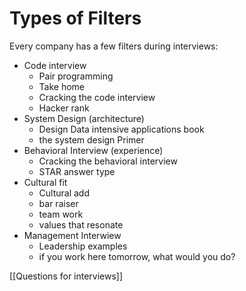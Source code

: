 # Types of Filters

Every company has a few filters during interviews:

- Code interview
	- Pair programming
	- Take home
	- Cracking the code interview
	- Hacker rank
- System Design (architecture)
	- Design Data intensive applications book
	- the system design Primer
- Behavioral Interview (experience)
	- Cracking the behavioral interview
	- STAR answer type
- Cultural fit
	- Cultural add
	- bar raiser
	- team work
	- values that resonate
- Management Interwiew
	- Leadership examples
	- if you work here tomorrow, what would you do?

[[Questions for interviews]]
